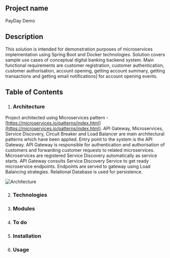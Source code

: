 ## Project name
PayDay Demo

## Description
This solution is intended for demonstration purposes of microservices implementation using Spring Boot and Docker technologies.
Solution covers sample use cases of conceptual digital banking backend system. Main functional requirements are customer registration,
customer authentication, customer authorisation, account opening, getting account summary, getting transactions and getting email notifications]
for account opening events. 

## Table of Contents
1. ### Architecture
Project architected using Microservices pattern -[https://microservices.io/patterns/index.html](https://microservices.io/patterns/index.html).
API Gateway, Microservices, Service Discovery, Circuit Breaker and Load Balancer are main architectural patterns which have been applied. 
Entry point to the system is the API Gateway. API Gateway is responsible for authentication and authorisation of customers and forwarding 
customer requests to related microservices. Microservices are registered Service Discovery automatically as service starts. 
API Gateway consults Service Discovery Service to get ready microservice endpoints. Endpoints are served to gateway using Load Balancing
strategies. Relational Database is used for persistence.

![Architecture](https://user-images.githubusercontent.com/10387661/73612003-4aad3b80-4601-11ea-913b-ca046969e295.png)

2. ### Technologies

3. ### Modules

4. ### To do

5. ### Installation

6. ### Usage
